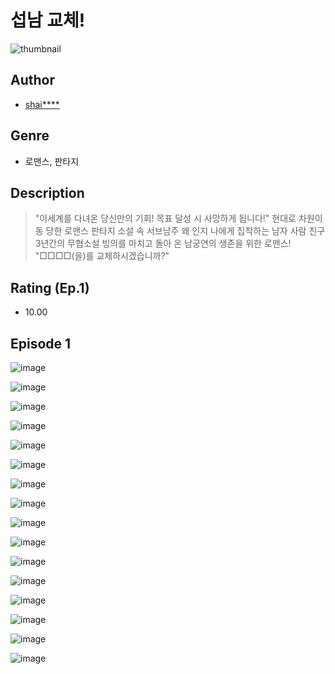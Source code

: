 # 섭남 교체!
![thumbnail](https://image-comic.pstatic.net/user_contents_data/challenge_comic/2023/05/25/upload_3906139732861006950_480x623.jpeg)

## Author
- [shai****](https://comic.naver.com/artistTitle?id=367274)

## Genre
- 로맨스, 판타지

## Description
> "이세계를 다녀온 당신만의 기회! 목표 달성 시 사망하게 됩니다!" 현대로 차원이동 당한 로맨스 판타지 소설 속 서브남주 왜 인지 나에게 집착하는 남자 사람 친구 3년간의 무협소설 빙의를 마치고 돌아 온 남궁연의 생존을 위한 로맨스! "□□□□(을)를 교체하시겠습니까?"


## Rating (Ep.1)
- 10.00

## Episode 1
![image](https://image-comic.pstatic.net/user_contents_data/challenge_comic/2023/05/25/367274/upload_7233116569015955764.jpeg)

![image](https://image-comic.pstatic.net/user_contents_data/challenge_comic/2023/05/25/367274/upload_7004560189288506982.jpeg)

![image](https://image-comic.pstatic.net/user_contents_data/challenge_comic/2023/05/25/367274/upload_7148391716229244003.jpeg)

![image](https://image-comic.pstatic.net/user_contents_data/challenge_comic/2023/05/25/367274/upload_7148396117802366003.jpeg)

![image](https://image-comic.pstatic.net/user_contents_data/challenge_comic/2023/05/25/367274/upload_3617014143860814691.jpeg)

![image](https://image-comic.pstatic.net/user_contents_data/challenge_comic/2023/05/25/367274/upload_3473461020904797029.jpeg)

![image](https://image-comic.pstatic.net/user_contents_data/challenge_comic/2023/05/25/367274/upload_7293919780253546288.jpeg)

![image](https://image-comic.pstatic.net/user_contents_data/challenge_comic/2023/05/25/367274/upload_7148954665360581175.jpeg)

![image](https://image-comic.pstatic.net/user_contents_data/challenge_comic/2023/05/25/367274/upload_7363722061999649072.jpeg)

![image](https://image-comic.pstatic.net/user_contents_data/challenge_comic/2023/05/25/367274/upload_7090462842397668196.jpeg)

![image](https://image-comic.pstatic.net/user_contents_data/challenge_comic/2023/05/25/367274/upload_7147323879250408290.jpeg)

![image](https://image-comic.pstatic.net/user_contents_data/challenge_comic/2023/05/25/367274/upload_3472946441695159398.jpeg)

![image](https://image-comic.pstatic.net/user_contents_data/challenge_comic/2023/05/25/367274/upload_3918467238993671219.jpeg)

![image](https://image-comic.pstatic.net/user_contents_data/challenge_comic/2023/05/25/367274/upload_4121416202494293047.jpeg)

![image](https://image-comic.pstatic.net/user_contents_data/challenge_comic/2023/05/25/367274/upload_3977304338773532976.jpeg)

![image](https://image-comic.pstatic.net/user_contents_data/challenge_comic/2023/05/25/367274/upload_7293359012160222257.jpeg)
